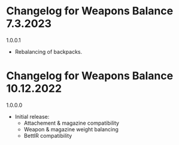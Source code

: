 # Changelog for Weapons Balance 7.3.2023

1.0.0.1
- Rebalancing of backpacks.

# Changelog for Weapons Balance 10.12.2022

1.0.0.0
- Initial release:
    - Attachement & magazine compatibility
    - Weapon & magazine weight balancing
    - BettIR compatibility
